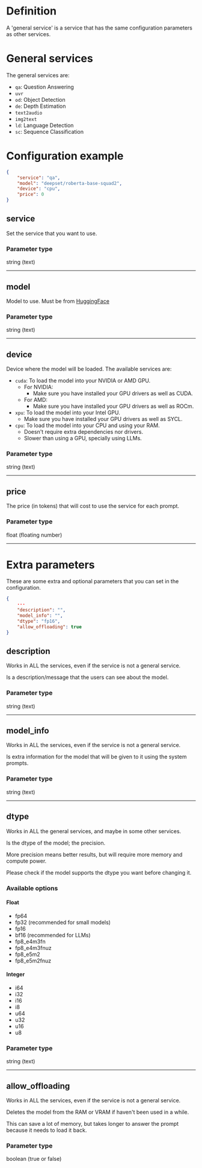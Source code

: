 # Definition
A 'general service' is a service that has the same configuration parameters as other services.

# General services
The general services are:
- `qa`: Question Answering
- `uvr`
- `od`: Object Detection
- `de`: Depth Estimation
- `text2audio`
- `img2text`
- `ld`: Language Detection
- `sc`: Sequence Classification

# Configuration example
```json
{
    "service": "qa",
    "model": "deepset/roberta-base-squad2",
    "device": "cpu",
    "price": 0
}
```

## service
Set the service that you want to use.

### Parameter type
string (text)

---

## model
Model to use. Must be from [HuggingFace](https://huggingface.co)

### Parameter type
string (text)

---

## device
Device where the model will be loaded.
The available services are:
- `cuda`: To load the model into your NVIDIA or AMD GPU.
    - For NVIDIA:
        - Make sure you have installed your GPU drivers as well as CUDA.
    - For AMD:
        - Make sure you have installed your GPU drivers as well as ROCm.
- `xpu`: To load the model into your Intel GPU.
    - Make sure you have installed your GPU drivers as well as SYCL.
- `cpu`: To load the model into your CPU and using your RAM.
    - Doesn't require extra dependencies nor drivers.
    - Slower than using a GPU, specially using LLMs.

### Parameter type
string (text)

---

## price
The price (in tokens) that will cost to use the service for each prompt.

### Parameter type
float (floating number)

---

# Extra parameters
These are some extra and optional parameters that you can set in the configuration.
```json
{
    ···
    "description": "",
    "model_info": "",
    "dtype": "fp16",
    "allow_offloading": true
}
```

## description
Works in ALL the services, even if the service is not a general service.

Is a description/message that the users can see about the model.

### Parameter type
string (text)

---

## model_info
Works in ALL the services, even if the service is not a general service.

Is extra information for the model that will be given to it using the system prompts.

### Parameter type
string (text)

---

## dtype
Works in ALL the general services, and maybe in some other services.

Is the dtype of the model; the precision.

More precision means better results, but will require more memory and compute power.

Please check if the model supports the dtype you want before changing it.

### Available options
#### Float
- fp64
- fp32 (recommended for small models)
- fp16
- bf16 (recommended for LLMs)
- fp8_e4m3fn
- fp8_e4m3fnuz
- fp8_e5m2
- fp8_e5m2fnuz

#### Integer
- i64
- i32
- i16
- i8
- u64
- u32
- u16
- u8

### Parameter type
string (text)

---

## allow_offloading
Works in ALL the services, even if the service is not a general service.

Deletes the model from the RAM or VRAM if haven't been used in a while.

This can save a lot of memory, but takes longer to answer the prompt because it needs to load it back.

### Parameter type
boolean (true or false)